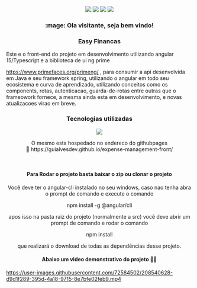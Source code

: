 
<div align="center" >
<img src="https://img.shields.io/badge/Angular-DD0031?style=for-the-badge&logo=angular&logoColor=white"/>
<img src="https://img.shields.io/badge/vscode-%2300f.svg?style=for-the-badge&logo=mysql&logoColor=white"/>
<img src="https://img.shields.io/badge/Microsoft_Azure-0089D6?style=for-the-badge&logo=microsoft-azure&logoColor=white"/>
<img src="https://img.shields.io/badge/TypeScript-007ACC?style=for-the-badge&logo=typescript&logoColor=white"/>
</div>


<h3 align="center">:mage: Ola visitante, seja bem vindo!<h3>


<h3 align="center">Easy Financas</h3>

<p>Este e o front-end do projeto em desenvolvimento utilizando angular 15/Typescript e a biblioteca de ui ng prime

https://www.primefaces.org/primeng/ , para consumir a api desenvolvida em Java e seu framework spring, utilizando o angular em todo seu ecosistema e curva de aprendizado, utilizando conceitos como os components, rotas, autenticacao, guarda-de-rotas entre outras que o frameowork fornece, a mesma ainda esta em desenvolvimento, e novas atualizacoes virao em breve.

<h3 align="center">Tecnologias utilizadas </h3>
<p align="center">
  <a href="https://skillicons.dev">
    <img src="https://skillicons.dev/icons?i=angular,vscode,git,ts,html,css" />
  </a>
</p>


<p align="center">O mesmo esta hospedado no endereco do githubpages <br> 🚀
https://guialvesdev.github.io/expense-management-front/</p><br>


<h4 align="center">Para Rodar o projeto basta baixar o zip ou clonar o projeto</h4>

<p align="center">Você deve ter o angular-cli instalado no seu windows, caso nao tenha abra o prompt de comando e execute o comando</p>
<p align="center">npm install -g @angular/cli </p>

<p align="center">apos isso na pasta raiz do projeto (normalmente a src) você deve abrir um prompt de comando e rodar o comando <p>
<p align="center"><n>npm install</n></p>
<p align="center">que realizará o download de todas as dependências desse projeto.</p>

<h4 align="center" >Abaixo um video demonstrativo do projeto  🧑‍🚀 </h4>










https://user-images.githubusercontent.com/72584502/208540628-d9d1f289-395d-4a18-9715-8e7bfe02feb9.mp4



  





